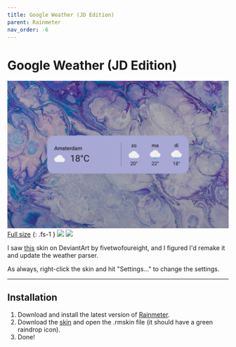 ```yaml
---
title: Google Weather (JD Edition)
parent: Rainmeter
nav_order: -6
---
```


# Google Weather (JD Edition)

![](header_1500px.jpg)
[Full size](header.jpg)
{: .fs-1 }
![](https://img.shields.io/github/downloads/adriaanjelle/Google-Weather-JD-Edition/total?style=for-the-badge&labelColor=a4a6d3&color=a4a6d3) [![](https://img.shields.io/badge/DeviantArt-FFFFFF?style=for-the-badge&logo=deviantart&logoColor=FFFFFF&color=05CC47)](https://www.deviantart.com/adriaanjelle/art/Google-Weather-JD-Edition-Updated-2024-06-17-983724257)

I saw [this](https://www.deviantart.com/fivetwofoureight/art/Google-Weather-5-0-OUTDATED-more-info-below-613748355) skin on DeviantArt by fivetwofoureight, and I figured I'd remake it and update the weather parser.

As always, right-click the skin and hit "Settings..." to change the settings.

----

## Installation

1. Download and install the latest version of [Rainmeter](https://www.rainmeter.net/).  
2. Download the [skin](https://github.com/adriaanjelle/Google-Weather-JD-Edition/releases/latest) and open the .rmskin file (it should have a green raindrop icon).  
3. Done!
